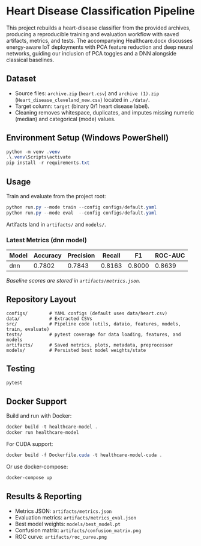 # Heart Disease Classification Pipeline

This project rebuilds a heart-disease classifier from the provided archives, producing a reproducible training and evaluation workflow with saved artifacts, metrics, and tests. The accompanying Healthcare.docx discusses energy-aware IoT deployments with PCA feature reduction and deep neural networks, guiding our inclusion of PCA toggles and a DNN alongside classical baselines.

## Dataset
- Source files: `archive.zip` (`heart.csv`) and `archive (1).zip` (`Heart_disease_cleveland_new.csv`) located in `./data/`.
- Target column: `target` (binary 0/1 heart disease label).
- Cleaning removes whitespace, duplicates, and imputes missing numeric (median) and categorical (mode) values.

## Environment Setup (Windows PowerShell)
```powershell
python -m venv .venv
.\.venv\Scripts\activate
pip install -r requirements.txt
```

## Usage
Train and evaluate from the project root:
```powershell
python run.py --mode train --config configs/default.yaml
python run.py --mode eval  --config configs/default.yaml
```
Artifacts land in `artifacts/` and `models/`.

### Latest Metrics (dnn model)
| Model | Accuracy | Precision | Recall | F1 | ROC-AUC |
|-------|----------|-----------|--------|----|---------|
| dnn   | 0.7802   | 0.7843    | 0.8163 | 0.8000 | 0.8639 |

_Baseline scores are stored in `artifacts/metrics.json`._

## Repository Layout
```
configs/        # YAML configs (default uses data/heart.csv)
data/           # Extracted CSVs
src/            # Pipeline code (utils, dataio, features, models, train, evaluate)
tests/          # pytest coverage for data loading, features, and models
artifacts/      # Saved metrics, plots, metadata, preprocessor
models/         # Persisted best model weights/state
```

## Testing
```powershell
pytest
```

## Docker Support
Build and run with Docker:
```powershell
docker build -t healthcare-model .
docker run healthcare-model
```

For CUDA support:
```powershell
docker build -f Dockerfile.cuda -t healthcare-model-cuda .
```

Or use docker-compose:
```powershell
docker-compose up
```

## Results & Reporting
- Metrics JSON: `artifacts/metrics.json`
- Evaluation metrics: `artifacts/metrics_eval.json`
- Best model weights: `models/best_model.pt`
- Confusion matrix: `artifacts/confusion_matrix.png`
- ROC curve: `artifacts/roc_curve.png`